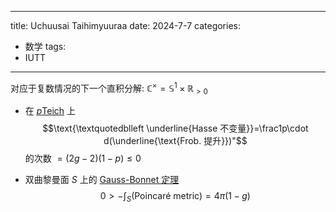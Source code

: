 
---
title: Uchuusai Taihimyuuraa
date: 2024-7-7
categories:
  - 数学
tags:
  - IUTT
---



对应于复数情况的下一个直积分解: $\mathbb{C}^\times=\mathbb{S}^1\times\mathbb{R}_{\gt0}$

- 在 <u>$p$Teich</u> 上
$$\text{\textquotedblleft \underline{Hasse 不变量}}=\frac1p\cdot d(\underline{\text{Frob. 提升}})"$$ 的次数 $=(2g-2)(1-p)\le0$

- 双曲黎曼面 $S$ 上的 <u>Gauss-Bonnet 定理</u>
$$0\gt-\int_S(\text{Poincaré metric})=4\pi(1-g)$$

